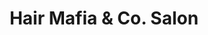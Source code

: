 ---
title: "Hair Mafia & Co. Salon"
url: /cedar-rapids/hair-mafia-and-co-salon/
shop: hairdresser
---